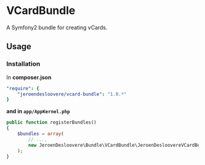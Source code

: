 # VCardBundle
A Symfony2 bundle for creating vCards.

## Usage

### Installation

In **composer.json**

```yaml
"require": {
    "jeroendesloovere/vcard-bundle": "1.0.*"
}
```

**and in ```app/AppKernel.php```**
```php
public function registerBundles()
{
    $bundles = array(
        // ...,
        new JeroenDesloovere\Bundle\VCardBundle\JeroenDesloovereVCardBundle()
    );
}
```
